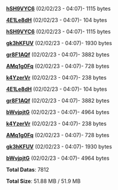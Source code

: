 [**hSH9VYC6**](/data/hSH9VYC6.txt) (02/02/23 - 04:07)- 1115 bytes

[**4E1Le8dH**](/data/4E1Le8dH.txt) (02/02/23 - 04:07)- 104 bytes

[**hSH9VYC6**](/data/hSH9VYC6.txt) (02/02/23 - 04:07)- 1115 bytes

[**gk3hKFUV**](/data/gk3hKFUV.txt) (02/02/23 - 04:07)- 1930 bytes

[**gr8F1AQf**](/data/gr8F1AQf.txt) (02/02/23 - 04:07)- 3882 bytes

[**AMq1g0Fq**](/data/AMq1g0Fq.txt) (02/02/23 - 04:07)- 728 bytes

[**k4YzerVr**](/data/k4YzerVr.txt) (02/02/23 - 04:07)- 238 bytes

[**4E1Le8dH**](/data/4E1Le8dH.txt) (02/02/23 - 04:07)- 104 bytes

[**gr8F1AQf**](/data/gr8F1AQf.txt) (02/02/23 - 04:07)- 3882 bytes

[**bWvjpjtG**](/data/bWvjpjtG.txt) (02/02/23 - 04:07)- 4964 bytes

[**k4YzerVr**](/data/k4YzerVr.txt) (02/02/23 - 04:07)- 238 bytes

[**AMq1g0Fq**](/data/AMq1g0Fq.txt) (02/02/23 - 04:07)- 728 bytes

[**gk3hKFUV**](/data/gk3hKFUV.txt) (02/02/23 - 04:07)- 1930 bytes

[**bWvjpjtG**](/data/bWvjpjtG.txt) (02/02/23 - 04:07)- 4964 bytes

**Total Datas**: 7812

**Total Size**: 51.88 MB / 51.9 MB